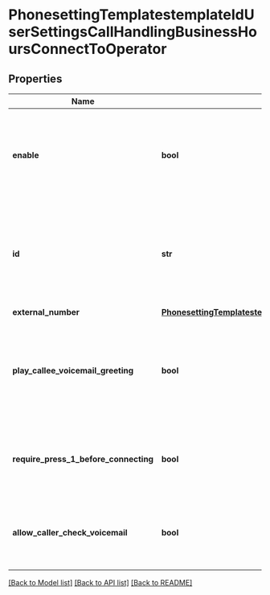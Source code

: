 # PhonesettingTemplatestemplateIdUserSettingsCallHandlingBusinessHoursConnectToOperator

## Properties
Name | Type | Description | Notes
------------ | ------------- | ------------- | -------------
**enable** | **bool** | Whether to enable connect to the operator. You must input the &#x60;id&#x60; if you want to enable. It&#x27;s available only when the &#x60;business_hour_action&#x60; is &#x60;0&#x60;. | [optional] 
**id** | **str** | The extension ID of user, zoomRoom, commonAreaPhone, autoReceptionist, callQueue, or sharedLineGroup. It&#x27;s available only when the &#x60;business_hour_action&#x60; is &#x60;0&#x60; or &#x60;50&#x60;. | [optional] 
**external_number** | [**PhonesettingTemplatestemplateIdUserSettingsCallHandlingBusinessHoursConnectToOperatorExternalNumber**](PhonesettingTemplatestemplateIdUserSettingsCallHandlingBusinessHoursConnectToOperatorExternalNumber.md) |  | [optional] 
**play_callee_voicemail_greeting** | **bool** | Whether to play the callee&#x27;s voicemail greeting when the caller reaches the end of forwarding sequence. Make available only when the &#x60;business_hour_action&#x60; is &#x60;0&#x60; or &#x60;50&#x60;. | [optional] 
**require_press_1_before_connecting** | **bool** | Whether to require pressing 1 before connecting the call. Make available only when the &#x60;business_hour_action&#x60; is &#x60;11&#x60; or &#x27;26&#x27;. | [optional] 
**allow_caller_check_voicemail** | **bool** | Whether to allow callers to check their voicemail. Make available only when the &#x60;business_hour_action&#x60; is &#x60;0&#x60;. | [optional] 

[[Back to Model list]](../README.md#documentation-for-models) [[Back to API list]](../README.md#documentation-for-api-endpoints) [[Back to README]](../README.md)

